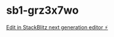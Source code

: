 # sb1-grz3x7wo

[Edit in StackBlitz next generation editor ⚡️](https://stackblitz.com/~/github.com/baitoxkevin/sb1-grz3x7wo)